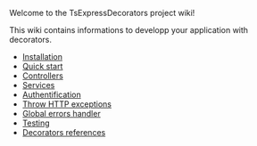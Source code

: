 Welcome to the TsExpressDecorators project wiki! 

This wiki contains informations to developp your application with decorators.

* [Installation](https://github.com/Romakita/ts-express-decorators/wiki/Installation)
* [Quick start](https://github.com/Romakita/ts-express-decorators/wiki/Quick-start)
* [Controllers](https://github.com/Romakita/ts-express-decorators/wiki/Controllers)
* [Services](https://github.com/Romakita/ts-express-decorators/wiki/Services)
* [Authentification](https://github.com/Romakita/ts-express-decorators/wiki/Authentification-strategy)
* [Throw HTTP exceptions](https://github.com/Romakita/ts-express-decorators/wiki/Throw-HTTP-Exceptions)
* [Global errors handler](https://github.com/Romakita/ts-express-decorators/wiki/Global-errors-handler)
* [Testing](https://github.com/Romakita/ts-express-decorators/wiki/Testing)
* [Decorators references](https://github.com/Romakita/ts-express-decorators/wiki/Decorators-references)
